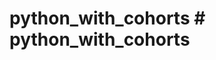 # python_with_cohorts                                                                                                                                                                                                                                                                                                                                                                                                                                                                                                         # python_with_cohorts
